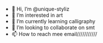 - 👋 Hi, I’m @unique-styliz
- 👀 I’m interested in art
- 🌱 I’m currently learning calligraphy
- 💞️ I’m looking to collaborate on smt
- 📫 How to reach mee email///////////

<!---
unique-styliz/unique-styliz is a ✨ special ✨ repository because its `README.md` (this file) appears on your GitHub profile.
You can click the Preview link to take a look at your changes.
--->
